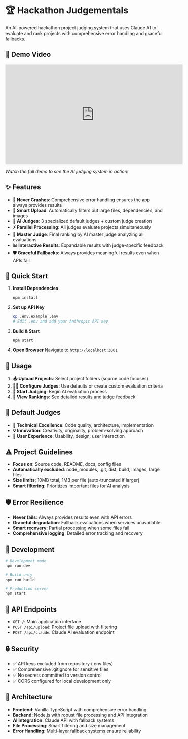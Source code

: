 # 🏆 Hackathon Judgementals

An AI-powered hackathon project judging system that uses Claude AI to evaluate and rank projects with comprehensive error handling and graceful fallbacks.

## 🎥 Demo Video

<iframe width="560" height="315" src="https://www.youtube.com/embed/X_S9ijbSavw?si=pcQP9ZJfqUWENxMy" title="YouTube video player" frameborder="0" allow="accelerometer; autoplay; clipboard-write; encrypted-media; gyroscope; picture-in-picture; web-share" referrerpolicy="strict-origin-when-cross-origin" allowfullscreen></iframe>

*Watch the full demo to see the AI judging system in action!*

## ✨ Features

- **🔄 Never Crashes**: Comprehensive error handling ensures the app always provides results
- **📁 Smart Upload**: Automatically filters out large files, dependencies, and images
- **🤖 AI Judges**: 3 specialized default judges + custom judge creation
- **⚡ Parallel Processing**: All judges evaluate projects simultaneously
- **🎯 Master Judge**: Final ranking by AI master judge analyzing all evaluations
- **📊 Interactive Results**: Expandable results with judge-specific feedback
- **🛡️ Graceful Fallbacks**: Always provides meaningful results even when APIs fail

## 🚀 Quick Start

1. **Install Dependencies**
   ```bash
   npm install
   ```

2. **Set up API Key**
   ```bash
   cp .env.example .env
   # Edit .env and add your Anthropic API key
   ```

3. **Build & Start**
   ```bash
   npm start
   ```

4. **Open Browser**
   Navigate to `http://localhost:3001`

## 🎯 Usage

1. **📤 Upload Projects**: Select project folders (source code focuses)
2. **👨‍⚖️ Configure Judges**: Use defaults or create custom evaluation criteria  
3. **🏁 Start Judging**: Begin AI evaluation process
4. **🏅 View Rankings**: See detailed results and judge feedback

## 🔧 Default Judges

- **🔧 Technical Excellence**: Code quality, architecture, implementation
- **💡 Innovation**: Creativity, originality, problem-solving approach
- **👤 User Experience**: Usability, design, user interaction

## ⚠️ Project Guidelines

- **Focus on**: Source code, README, docs, config files
- **Automatically excluded**: node_modules, .git, dist, build, images, large files
- **Size limits**: 10MB total, 1MB per file (auto-truncated if larger)
- **Smart filtering**: Prioritizes important files for AI analysis

## 🛡️ Error Resilience

- **Never fails**: Always provides results even with API errors
- **Graceful degradation**: Fallback evaluations when services unavailable
- **Smart recovery**: Partial processing when some files fail
- **Comprehensive logging**: Detailed error tracking and recovery

## 🔧 Development

```bash
# Development mode
npm run dev

# Build only  
npm run build

# Production server
npm start
```

## 📡 API Endpoints

- `GET /`: Main application interface
- `POST /api/upload`: Project file upload with filtering
- `POST /api/claude`: Claude AI evaluation endpoint

## 🔒 Security

- ✅ API keys excluded from repository (.env files)
- ✅ Comprehensive .gitignore for sensitive files
- ✅ No secrets committed to version control
- ✅ CORS configured for local development only

## 🎨 Architecture

- **Frontend**: Vanilla TypeScript with comprehensive error handling
- **Backend**: Node.js with robust file processing and API integration
- **AI Integration**: Claude API with fallback systems
- **File Processing**: Smart filtering and size management
- **Error Handling**: Multi-layer fallback systems ensure reliability